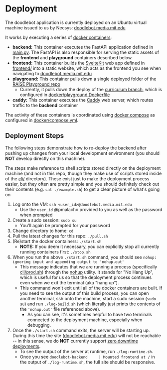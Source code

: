 # Deployment

The doodlebot application is currently deployed on an Ubuntu virtual machine issued to us by Necsys: [doodlebot.media.mit.edu](https://doodlebot.media.mit.edu)

It works by executing a series of [docker containers](https://www.docker.com/resources/what-container/):

- **backend:** This container executes the FastAPI application defined in [main.py](./main.py). The FastAPI is also responsible for serving the static assets of the **frontend** and **playground** containers described below.
- **frontend:** This container builds the [SvelteKit](https://svelte.dev/) web app defined in [frontend/](./frontend/) into a static website, which acts as the frontend you see when navigating to [doodlebot.media.mit.edu](https://doodlebot.media.mit.edu)
- **playground:** This container pulls down a single deployed folder of the [RAISE Playground repo](https://github.com/mitmedialab/prg-raise-playground)
    - Currently, it pulls down the deploy of the [curriculum branch](https://github.com/mitmedialab/prg-raise-playground/tree/curriculum), which is configured in [docker/playground.Dockerfile](./docker/playground.Dockerfile)
- **caddy:** This container executes the [Caddy](https://caddyserver.com/) web server, which routes traffic to the **backend** container

The activity of these containers is coordinated using [docker compose](https://docs.docker.com/compose/) as configured in [docker/compose.yml](./docker/compose.yml).


## Deployment Steps

The following steps demonstrate how to re-deploy the backend after pushing up changes from your local development environment (you should **NOT** develop directly on this machine).

The steps make reference to shell scripts stored directly on the deployment machine (and not in this repo, though they make use of scripts stored inside of the [cli/](./cli/) directory). These exist just to make the deployment process easier, but they often are pretty simple and you should definitely check out their contents (e.g. `cat ./example.sh`) to get a clear picture of what's going on 

1. Log onto the VM: `ssh <user_id>@doodlebot.media.mit.edu`
    - Use the `user_id` @pmalacho provided to you as well as the password when prompted
2. Create a sudo session: `sudo su`
    - You'll again be prompted for your password
3. Change directory to home: `cd`
3. Pull the latest changes for this repo: `./pull.sh`
4. (Re)start the docker containers: `./start.sh`
    - **NOTE:** If you deem it necessary, you can explicitly stop all currently running containers first: `./stop.sh`
5. When you run the above `./start.sh` command, you should see `nohup: ignoring input and appending output to 'nohup.out'`
    - This message indicates that we are running a process (specifically [cli/prod.sh](./cli/prod.sh)) through the [nohup](https://www.digitalocean.com/community/tutorials/nohup-command-in-linux) utility. It stands for "No Hang Up", which is useful for us so that the deployment process continues even when we exit the terminal (aka "hang up"). 
    - This command won't exit until all of the docker containers are built. If you need to see the output of this build process, you can open another terminal, ssh onto the machine, start a sudo session (`sudo su`) and run `./log-build.sh` (which literally just prints the contents of the `'nohup.out'` file referenced above).
        - As you can see, it's sometimes helpful to have two terminals connected to the deployment machine, especially when debugging.
6. Once the `./start.sh` command exits, the server will be starting up. During this time the site ([doodlebot.media.mit.edu](https://doodlebot.media.mit.edu)) will not be reachable -- in this sense, we do **NOT** currently support [zero downtime deployments](https://www.pingidentity.com/en/resources/blog/post/what-is-zero-downtime-deployment.html).
    - To see the output of the server at runtime, run `./log-runtime.sh`. 
    - Once you see `doodlebot-backend     | Mounted frontend at /` in the output of `./log-runtime.sh`, the full site should be responsive. 